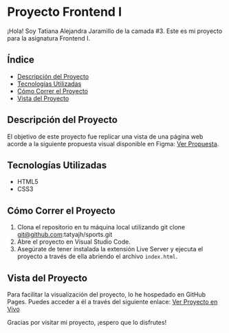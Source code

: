 # Proyecto Frontend I

¡Hola! Soy Tatiana Alejandra Jaramillo de la camada #3. Este es mi proyecto para la asignatura Frontend I.

## Índice
- [Descripción del Proyecto](#descripción-del-proyecto)
- [Tecnologías Utilizadas](#tecnologías-utilizadas)
- [Cómo Correr el Proyecto](#cómo-correr-el-proyecto)
- [Vista del Proyecto](#vista-del-proyecto)

## Descripción del Proyecto

El objetivo de este proyecto fue replicar una vista de una página web acorde a la siguiente propuesta visual disponible en Figma: [Ver Propuesta](https://www.figma.com/file/9vpyo8MNQzrZjleW2ZshuE/12-22-FE1?type=design&node-id=0-1&mode=design&t=Zm6C310ub0V5f7NN-0).

## Tecnologías Utilizadas

- HTML5
- CSS3

## Cómo Correr el Proyecto

1. Clona el repositorio en tu máquina local utilizando git clone git@github.com:tatyajh/sports.git 
2. Abre el proyecto en Visual Studio Code.
3. Asegúrate de tener instalada la extensión Live Server y ejecuta el proyecto a través de ella abriendo el archivo `index.html`.

## Vista del Proyecto

Para facilitar la visualización del proyecto, lo he hospedado en GitHub Pages. Puedes acceder a él a través del siguiente enlace: [Ver Proyecto en Vivo](https://tatyajh.github.io/sports/)



Gracias por visitar mi proyecto, ¡espero que lo disfrutes!
